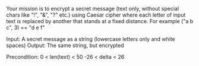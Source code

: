 Your mission is to encrypt a secret message (text only, without special chars like "!", "&", "?" etc.) using Caesar cipher where each letter of input text is replaced by another that stands at a fixed distance. For example ("a b c", 3) == "d e f"

Input: A secret message as a string (lowercase letters only and white spaces)
Output: The same string, but encrypted

Precondition:
0 < len(text) < 50
-26 < delta < 26